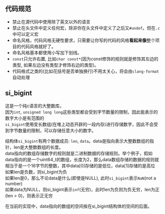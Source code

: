 ## 代码规范
* 禁止在源代码中使用除了英文以外的语言
* 禁止在头文件中定义任何宏，除非你在头文件中定义了之后又`#undef`。但在`.c`中可以定义宏
* 命名风格，代码风格无硬性要求，只需要让你写的代码的风格**看起来像**整个项目的代码风格就好了。
* 命名风格基本都使用小写加下划线。
* `const`只允许右置, 比如`char const*`(因为const修饰的规则就是修饰其左边的类型, 如果左边没有类型才修饰右边的类型)。
* 代码格式之类的(比如花括号是否单独换行)不用太关心，将会由`clang-format`自动处理

## si_bigint
这是一个纯c语言的大整数库。  
因为`int`, `unsigned long long`这些类型都会受到字节数量的限制，因此能表示的数字大小是有范围的  
`si_bigint`使用变长数组(在堆上动态开辟的一段内存)进行存储数字，因此不会受到字节数量的限制，可以存储任意大小的数字。

结构体`si_bigint`有两个数据成员: `len`, `data`。data是指向表示大整数数组的指针，len是大整数数组的长度。  
data指向的数组存储数字的规则就是二进制数据的存储规则。举个例子，假如data指向的是一个uint64_t的数组，长度为2，那么data数组存储的数据的规则就相当于是一个16字节的整数，其中data[0]存储的是低位，data[1]存储的是高位  
如果len是负数，则si_bigint为负  
如果len是0，那么不论data是什么(即使是NULL), 此时`si_bigint`表示`NaN`(not a number)  
如果data为NULL，则si_bigint表示`inf`(无穷)，此时len为负则为负无穷，len为正(len > 0)，则表示正无穷

在当前的实现中，data指向的数组的空间挨在si_bigint结构体的空间的后面。

